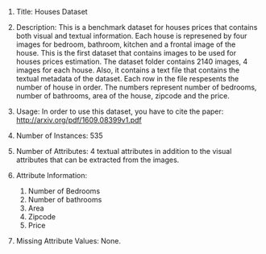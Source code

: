 1. Title: Houses Dataset

2. Description: This is a benchmark dataset for houses prices that contains both visual and textual information. Each house is represened by four images for bedroom, bathroom, kitchen and a frontal image of the house. This is the first dataset that contains images to be used for houses prices estimation. The dataset folder contains 2140 images, 4 images for each house. Also, it contains a text file that contains the textual metadata of the dataset. Each row in the file respesents the number of house in order. The numbers represent number of bedrooms, number of bathrooms, area of the house, zipcode and the price. 

3. Usage: In order to use this dataset, you have to cite the paper: http://arxiv.org/pdf/1609.08399v1.pdf 

4. Number of Instances: 535

5. Number of Attributes: 4 textual attributes in addition to the visual attributes that can be extracted from the images. 

6. Attribute Information:

    1. Number of Bedrooms      
    2. Number of bathrooms   
    3. Area
    4. Zipcode
    5. Price

7. Missing Attribute Values:  None.

